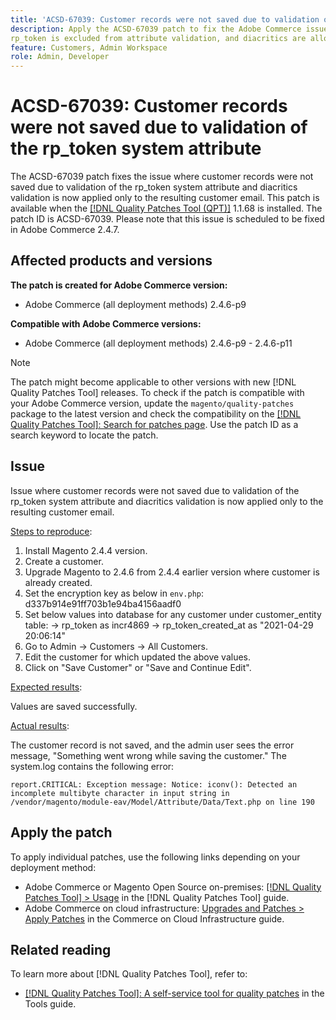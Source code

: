 ```yaml
---
title: 'ACSD-67039: Customer records were not saved due to validation of the rp_token system attribute'
description: Apply the ACSD-67039 patch to fix the Adobe Commerce issue where encoding diacritics causes validation breaks on rp_token.
rp_token is excluded from attribute validation, and diacritics are allowed only for email as intended.
feature: Customers, Admin Workspace
role: Admin, Developer
---
```


# ACSD-67039: Customer records were not saved due to validation of the rp_token system attribute

The ACSD-67039 patch fixes the issue where customer records were not saved due to validation of the rp_token system attribute and diacritics validation is now applied only to the resulting customer email. This patch is available when the [[!DNL Quality Patches Tool (QPT)]](/help/tools/quality-patches-tool/quality-patches-tool-to-self-serve-quality-patches.md) 1.1.68 is installed. The patch ID is ACSD-67039. Please note that this issue is scheduled to be fixed in Adobe Commerce 2.4.7.

## Affected products and versions

**The patch is created for Adobe Commerce version:**

* Adobe Commerce (all deployment methods) 2.4.6-p9

**Compatible with Adobe Commerce versions:**

* Adobe Commerce (all deployment methods) 2.4.6-p9 - 2.4.6-p11

>[!NOTE]
>
>The patch might become applicable to other versions with new [!DNL Quality Patches Tool] releases. To check if the patch is compatible with your Adobe Commerce version, update the `magento/quality-patches` package to the latest version and check the compatibility on the [[!DNL Quality Patches Tool]: Search for patches page](https://experienceleague.adobe.com/tools/commerce-quality-patches/index.html). Use the patch ID as a search keyword to locate the patch.

## Issue

Issue where customer records were not saved due to validation of the rp_token system attribute and diacritics validation is now applied only to the resulting customer email.

<u>Steps to reproduce</u>:

1. Install Magento 2.4.4 version.
2. Create a customer.
3. Upgrade Magento to 2.4.6 from 2.4.4 earlier version where customer is already created.
4. Set the encryption key as below in `env.php`:
d337b914e91ff703b1e94ba4156aadf0
5. Set below values into database for any customer under customer_entity table:
-> rp_token as incr4869
-> rp_token_created_at as "2021-04-29 20:06:14"
6. Go to Admin -> Customers -> All Customers.
7. Edit the customer for which updated the above values.
8. Click on "Save Customer" or "Save and Continue Edit".

<u>Expected results</u>:

Values are saved successfully.

<u>Actual results</u>:

The customer record is not saved, and the admin user sees the error message, "Something went wrong while saving the customer."
The system.log contains the following error:

```
report.CRITICAL: Exception message: Notice: iconv(): Detected an incomplete multibyte character in input string in /vendor/magento/module-eav/Model/Attribute/Data/Text.php on line 190
```

## Apply the patch

To apply individual patches, use the following links depending on your deployment method:

* Adobe Commerce or Magento Open Source on-premises: [[!DNL Quality Patches Tool] > Usage](/help/tools/quality-patches-tool/usage.md) in the [!DNL Quality Patches Tool] guide.
* Adobe Commerce on cloud infrastructure: [Upgrades and Patches > Apply Patches](https://experienceleague.adobe.com/docs/commerce-cloud-service/user-guide/develop/upgrade/apply-patches.html) in the Commerce on Cloud Infrastructure guide.

## Related reading

To learn more about [!DNL Quality Patches Tool], refer to:

* [[!DNL Quality Patches Tool]: A self-service tool for quality patches](/help/tools/quality-patches-tool/quality-patches-tool-to-self-serve-quality-patches.md) in the Tools guide.